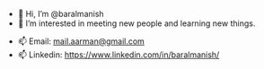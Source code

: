 - 👋 Hi, I’m @baralmanish
- 👀 I’m interested in meeting new people and learning new things.
<!---
- 🌱 I’m currently learning ...
- 💞️ I’m looking to collaborate on ...
--->
- 📫 Email: mail.aarman@gmail.com
- 📫 Linkedin: https://www.linkedin.com/in/baralmanish/

<!---
baralmanish/baralmanish is a ✨ special ✨ repository because its `README.md` (this file) appears on your GitHub profile.
You can click the Preview link to take a look at your changes.
--->
